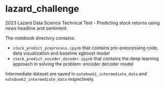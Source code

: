 # lazard_challenge
2023 Lazard Data Science Technical Test - Predicting stock returns using news headline and sentiment.

The notebook directory contains: 
- `stock_predict_preprocess.ipynb` that contains pre-preocessing code, data visualization and baseline xgboost model
- `stock_predict_encoder_decoder.ipynb` that contains the deep learning approach in solving the problem: encoder decoder model

Intermediate dataset are saved in `notebook1_intermediate_data` and `notebook2_intermediate_data` respectively.
